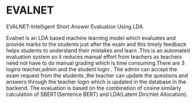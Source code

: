 # EVALNET
EVALNET-Intelligent Short Answer Evaluation Using LDA

Evalnet is an LDA based machine learning model which evaluates and provide marks to the students just after the exam and this timely feedback helps students to understand their mistakes and learn .This is an automated evaluation system so it reduces manual effort from teachers as teachers need not have to do manual grading which is time consuming.There are 3 logins teacher,admin and the student login . The admin can accept the exam request from the students ,the teacher can update the questions and answers through the teacher login which is updated in the database in the backend. The evaluation is based on the combination of cosine similariy calculation of SBERT(Sentence BERT) and LDA(Latent Dirichlet Allocation).
